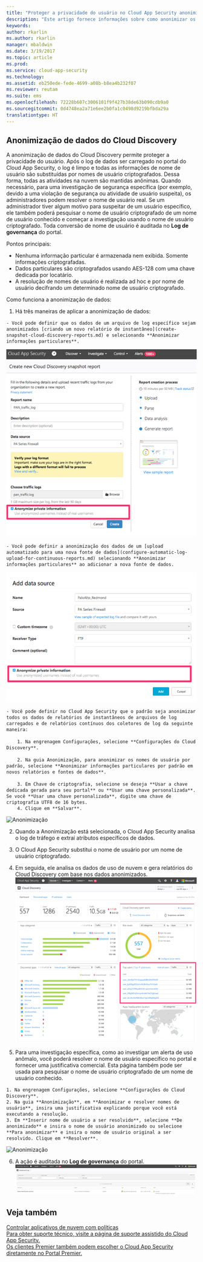 ```yaml
---
title: "Proteger a privacidade do usuário no Cloud App Security anonimizando dados | Microsoft Docs"
description: "Este artigo fornece informações sobre como anonimizar os nomes de usuário nos dados do Cloud Discovery."
keywords: 
author: rkarlin
ms.author: rkarlin
manager: mbaldwin
ms.date: 3/19/2017
ms.topic: article
ms.prod: 
ms.service: cloud-app-security
ms.technology: 
ms.assetid: eb250ede-fede-4699-a08b-b8ea4b232f07
ms.reviewer: reutam
ms.suite: ems
ms.openlocfilehash: 72228b607c3006101f9f427b38de63b090cdb9a0
ms.sourcegitcommit: 0d4748ea2a71e6ee2b0fa1c0498d9219bfbda29a
translationtype: HT
---
```

## <a name="cloud-discovery-data-anonymization"></a>Anonimização de dados do Cloud Discovery

A anonimização de dados do Cloud Discovery permite proteger a privacidade do usuário. Após o log de dados ser carregado no portal do Cloud App Security, o log é limpo e todas as informações de nome de usuário são substituídas por nomes de usuário criptografados. Dessa forma, todas as atividades na nuvem são mantidas anônimas. Quando necessário, para uma investigação de segurança específica (por exemplo, devido a uma violação de segurança ou atividade de usuário suspeita), os administradores podem resolver o nome de usuário real. Se um administrador tiver algum motivo para suspeitar de um usuário específico, ele também poderá pesquisar o nome de usuário criptografado de um nome de usuário conhecido e começar a investigação usando o nome de usuário criptografado. Toda conversão de nome de usuário é auditada no **Log de governança** do portal.

Pontos principais:
-    Nenhuma informação particular é armazenada nem exibida. Somente informações criptografadas.
-    Dados particulares são criptografados usando AES-128 com uma chave dedicada por locatário.
-    A resolução de nomes de usuário é realizada ad hoc e por nome de usuário decifrando um determinado nome de usuário criptografado.


Como funciona a anonimização de dados:

1.    Há três maneiras de aplicar a anonimização de dados: 
    
    - Você pode definir que os dados de um arquivo de log específico sejam anonimizados [criando um novo relatório de instantâneo](create-snapshot-cloud-discovery-reports.md) e selecionando **Anonimizar informações particulares**.
 ![Anonimizar dados de instantâneo](./media/anonymize-log.png)

    - Você pode definir a anonimização dos dados de um [upload automatizado para uma nova fonte de dados](configure-automatic-log-upload-for-continuous-reports.md) selecionando **Anonimizar informações particulares** ao adicionar a nova fonte de dados.  
 ![Anonimizar dados de log](./media/anonymize-autolog.png)

    - Você pode definir no Cloud App Security que o padrão seja anonimizar todos os dados de relatórios de instantâneos de arquivos de log carregados e de relatórios contínuos dos coletores de log da seguinte maneira:
     
        1. Na engrenagem Configurações, selecione **Configurações do Cloud Discovery**.
     
        2. Na guia Anonimização, para anonimizar os nomes de usuário por padrão, selecione **Anonimizar informações particulares por padrão em novos relatórios e fontes de dados**.

        3. Em Chave de criptografia, selecione se deseja **Usar a chave dedicada gerada para seu portal** ou **Usar uma chave personalizada**. Se você **Usar uma chave personalizada**, digite uma chave de criptografia UTF8 de 16 bytes.
        4. Clique em **Salvar**.
  ![Anonimização](./media/anonymizer1.png)
  

2.    Quando a Anonimização está selecionada, o Cloud App Security analisa o log de tráfego e extrai atributos específicos de dados.
3.    O Cloud App Security substitui o nome de usuário por um nome de usuário criptografado.
4.    Em seguida, ele analisa os dados de uso de nuvem e gera relatórios do Cloud Discovery com base nos dados anonimizados.
 ![Painel Anonimizar Cloud Discovery](./media/anonymize-dashboard.png)
 

5.    Para uma investigação específica, como ao investigar um alerta de uso anômalo, você poderá resolver o nome de usuário específico no portal e fornecer uma justificativa comercial. Esta página também pode ser usada para pesquisar o nome de usuário criptografado de um nome de usuário conhecido. 

    1. Na engrenagem Configurações, selecione **Configurações do Cloud Discovery**.
    2. Na guia **Anonimização**, em **Anonimizar e resolver nomes de usuário**, insira uma justificativa explicando porque você está executando a resolução.
    3. Em **Inserir nome de usuário a ser resolvido**, selecione **De anonimizado** e insira o nome de usuário anonimizado ou selecione **Para anonimizar** e insira o nome de usuário original a ser resolvido. Clique em **Resolver**. 
![Anonimização](./media/anonymizer.png)

6.    A ação é auditada no **Log de governança** do portal. 
![Anonimização](./media/anonymize-gov-log.png)




  
      
## <a name="see-also"></a>Veja também  
[Controlar aplicativos de nuvem com políticas](control-cloud-apps-with-policies.md)   
[Para obter suporte técnico, visite a página de suporte assistido do Cloud App Security.](http://support.microsoft.com/oas/default.aspx?prid=16031)   
[Os clientes Premier também podem escolher o Cloud App Security diretamente no Portal Premier.](https://premier.microsoft.com/)  
    
      
  